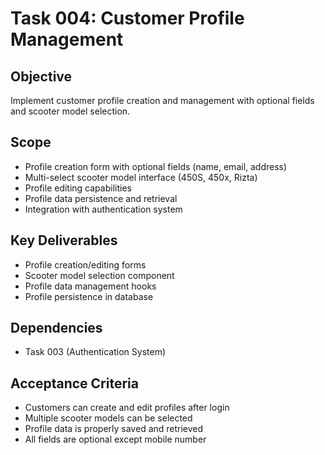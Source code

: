 
# Task 004: Customer Profile Management

## Objective
Implement customer profile creation and management with optional fields and scooter model selection.

## Scope
- Profile creation form with optional fields (name, email, address)
- Multi-select scooter model interface (450S, 450x, Rizta)
- Profile editing capabilities
- Profile data persistence and retrieval
- Integration with authentication system

## Key Deliverables
- Profile creation/editing forms
- Scooter model selection component
- Profile data management hooks
- Profile persistence in database

## Dependencies
- Task 003 (Authentication System)

## Acceptance Criteria
- Customers can create and edit profiles after login
- Multiple scooter models can be selected
- Profile data is properly saved and retrieved
- All fields are optional except mobile number
